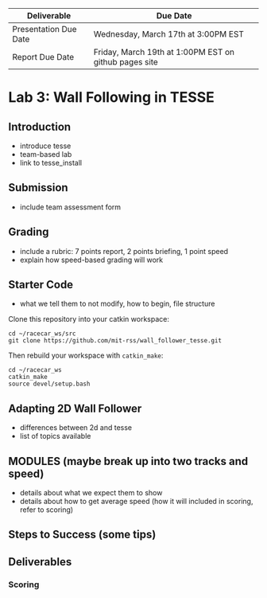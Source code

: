 | Deliverable | Due Date              |
|---------------|----------------------------------------------------------------------------|
| Presentation Due Date  | Wednesday, March 17th at 3:00PM EST                |
| Report Due Date     | Friday, March 19th at 1:00PM EST on github pages site |


# Lab 3: Wall Following in TESSE

## Introduction

- introduce tesse
- team-based lab
- link to tesse_install

## Submission

- include team assessment form

## Grading

- include a rubric: 7 points report, 2 points briefing, 1 point speed
- explain how speed-based grading will work

## Starter Code

- what we tell them to not modify, how to begin, file structure

Clone this repository into your catkin workspace:

    cd ~/racecar_ws/src
    git clone https://github.com/mit-rss/wall_follower_tesse.git

Then rebuild your workspace with `catkin_make`:

    cd ~/racecar_ws
    catkin_make
    source devel/setup.bash



## Adapting 2D Wall Follower
- differences between 2d and tesse
- list of topics available

## MODULES (maybe break up into two tracks and speed)

- details about what we expect them to show
- details about how to get average speed (how it will included in scoring, refer to scoring)

## Steps to Success (some tips)

## Deliverables


### Scoring
